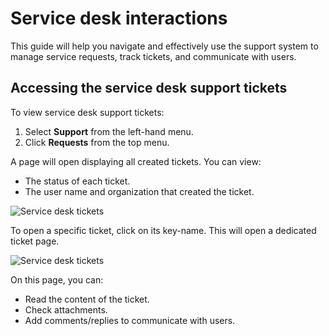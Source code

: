 # Service desk interactions

This guide will help you navigate and effectively use the support system to manage service requests, track tickets, and communicate with users.

## Accessing the service desk support tickets

To view service desk support tickets:

1. Select **Support** from the left-hand menu.
2. Click **Requests** from the top menu.

A page will open displaying all created tickets. You can view:

* The status of each ticket.
* The user name and organization that created the ticket.

![Service desk tickets](../img/Helpdesk_tickets_all.png)

To open a specific ticket, click on its key-name. This will open a dedicated ticket page.

![Service desk tickets](../img/Helpdesk_ticket.png)

On this page, you can:

* Read the content of the ticket.
* Check attachments.
* Add comments/replies to communicate with users.
